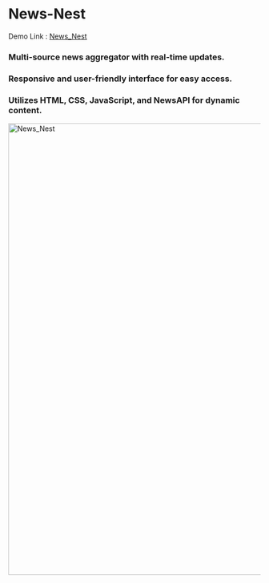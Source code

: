 # News-Nest
  Demo Link : <a href="https://drive.google.com/file/d/1lpzOULzBC_RhofiEDTaUfbydTZCQb_vI/view">News_Nest</a>

### Multi-source news aggregator with real-time updates.
### Responsive and user-friendly interface for easy access.
### Utilizes HTML, CSS, JavaScript, and NewsAPI for dynamic content.

<img width="900" alt="News_Nest" src="https://github.com/Adityalad-25/News-Nest/assets/97255480/431507ba-81fb-4bdc-8a1e-01b4373471f2">




